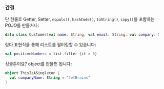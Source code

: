 ### 간결

단 한줄로 Getter, Setter, `equals()`, `hashCode()`, `toString()`, `copy()`를 포함하는 POJO를 만들거나:

``` kotlin
data class Customer(val name: String, val email: String, val company: String)
```

람다 표현식을 통해 리스트를 필터링할 수 있습니다:

``` kotlin
val positiveNumbers = list.filter {it > 0}
```

싱글톤이요? object를 만들면 됩니다:

``` kotlin
object ThisIsASingleton {
  val companyName: String = "JetBrains"
}
```